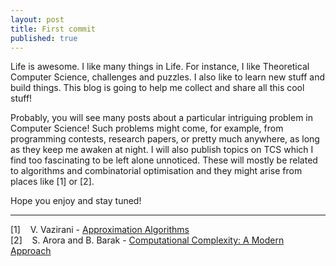 ```yaml
---
layout: post
title: First commit
published: true 
---
```


Life is awesome. I like many things in Life. For instance, I like Theoretical Computer Science, challenges and puzzles. I also like to learn new stuff and build things. This blog is going to help me collect and share all this cool stuff!

Probably, you will see many posts about a particular intriguing problem in Computer Science! Such problems might come, for example, from programming contests, research papers, or pretty much anywhere, as long as they keep me awaken at night. I will also publish topics on TCS which I find too fascinating to be left alone unnoticed. These will mostly be related to algorithms and combinatorial optimisation and they might arise from places like [1] or [2].

Hope you enjoy and stay tuned!

<hr class="sidebar-nav-rule gradient thick">  

[1] &nbsp;&nbsp; V. Vazirani - [Approximation Algorithms](http://www.cc.gatech.edu/fac/Vijay.Vazirani/book.pdf)  
[2] &nbsp;&nbsp; S. Arora and B. Barak - [Computational Complexity: A Modern Approach](http://theory.cs.princeton.edu/complexity/book.pdf)